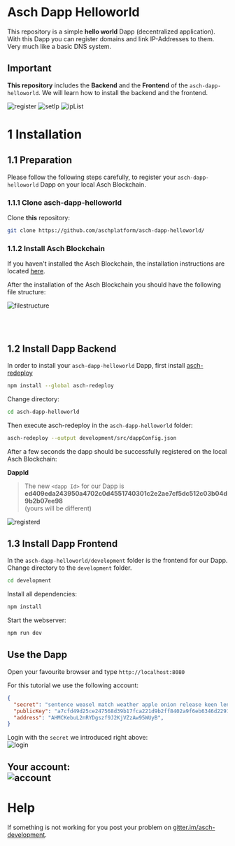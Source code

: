 # Asch Dapp Helloworld

This repository is a simple __hello world__ Dapp (decentralized application). With this Dapp you can register domains and link IP-Addresses to them. Very much like a basic DNS system.  

## Important
__This repository__ includes the __Backend__ and the __Frontend__ of the `asch-dapp-helloworld`. We will learn how to install the backend and the frontend.  


![register](./docs/gui_register_domain.png)
![setIp](./docs/gui_set_ip.png)
![ipList](./docs/gui_ip_list.png)

# 1 Installation  

## 1.1 Preparation  

Please follow the following steps carefully, to register your `asch-dapp-helloworld` Dapp on your local Asch Blockchain.  

### 1.1.1 Clone asch-dapp-helloworld  

Clone __this__ repository:  

```bash
git clone https://github.com/aschplatform/asch-dapp-helloworld/
```

### 1.1.2 Install Asch Blockchain
If you haven't installed the Asch Blockchain, the installation instructions are located [here](https://medium.com/aschplatform/develop-blockchain-apps-with-sidechain-technology-part-1-c5aa91c4602f).

After the installation of the Asch Blockchain you should have the following file structure: 

![filestructure](./docs/initial_file_structure.png)  

<br />
<br />


## 1.2 Install Dapp Backend

In order to install your `asch-dapp-helloworld` Dapp, first install [asch-redeploy](https://github.com/aschplatform/asch-redeploy)

```bash
npm install --global asch-redeploy
```

Change directory:  
```bash
cd asch-dapp-helloworld
```

Then execute asch-redeploy in the `asch-dapp-helloworld` folder:
```bash
asch-redeploy --output development/src/dappConfig.json
```

After a few seconds the dapp should be successfully registered on the local Asch Blockchain:

__DappId__
> The new `<dapp Id>` for our Dapp is __ed409eda243950a4702c0d4551740301c2e2ae7cf5dc512c03b04d9b2b07ee98__  
> (yours will be different)

![registerd](./docs/dapp_registered.png)

## 1.3 Install Dapp Frontend

In the `asch-dapp-helloworld/development` folder is the frontend for our Dapp.  
Change directory to the `development` folder.  

```bash
cd development
```

Install all dependencies:  

```bash
npm install
```

Start the webserver:  
```bash
npm run dev
```

## Use the Dapp

Open your favourite browser and type `http://localhost:8080`  

For this tutorial we use the following account:  
```json
{
  "secret": "sentence weasel match weather apple onion release keen lens deal fruit matrix",
  "publicKey": "a7cfd49d25ce247568d39b17fca221d9b2ff8402a9f6eb6346d2291a5c81374c",
  "address": "AHMCKebuL2nRYDgszf9J2KjVZzAw95WUyB",
}
```

Login with the `secret` we introduced right above:  
![login](./docs/gui_login.png)

Your account:  
![account](./docs/gui_account.png)
--------------

# Help
If something is not working for you post your problem on [gitter.im/asch-development](https://gitter.im/asch-development/Lobby).

